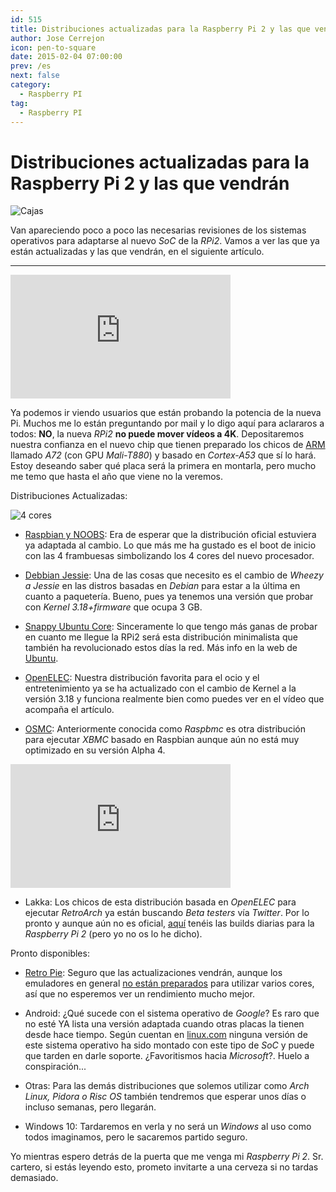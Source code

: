 ```yaml
---
id: 515
title: Distribuciones actualizadas para la Raspberry Pi 2 y las que vendrán
author: Jose Cerrejon
icon: pen-to-square
date: 2015-02-04 07:00:00
prev: /es
next: false
category:
  - Raspberry PI
tag:
  - Raspberry PI
---
```


# Distribuciones actualizadas para la Raspberry Pi 2 y las que vendrán

![Cajas](/images/2015/02/boxes.jpg)

Van apareciendo poco a poco las necesarias revisiones de los sistemas operativos para adaptarse al nuevo *SoC* de la *RPi2*. Vamos a ver las que ya están actualizadas y las que vendrán, en el siguiente artículo.

- - -
<iframe width="352" height="198" src="https://www.youtube.com/embed/xq0u_1MO8qE?rel=0" frameborder="0" allowfullscreen></iframe>

Ya podemos ir viendo usuarios que están probando la potencia de la nueva Pi. Muchos me lo están preguntando por mail y lo digo aquí para aclararos a todos: **NO**, la nueva *RPi2* **no puede mover vídeos a 4K**. Depositaremos nuestra confianza en el nuevo chip que tienen preparado los chicos de [ARM](http://www.theverge.com/2015/2/3/7971561/ARM-new-2016-processors-cortex-a72) llamado *A72* (con GPU *Mali-T880*) y basado en *Cortex-A53* que sí lo hará. Estoy deseando saber qué placa será la primera en montarla, pero mucho me temo que hasta el año que viene no la veremos.

Distribuciones Actualizadas:

![4 cores](/images/2015/02/4cores.jpg)

* [Raspbian y NOOBS](http://www.raspberrypi.org/downloads/): Era de esperar que la distribución oficial estuviera ya adaptada al cambio. Lo que más me ha gustado es el boot de inicio con las 4 frambuesas simbolizando los 4 cores del nuevo procesador. 

* [Debbian Jessie](http://sjoerd.luon.net/posts/2015/02/debian-jessie-on-rpi2/): Una de las cosas que necesito es el cambio de *Wheezy a Jessie* en las distros basadas en *Debian* para estar a la última en cuanto a paquetería. Bueno, pues ya tenemos una versión que probar con *Kernel 3.18+firmware* que ocupa 3 GB.

* [Snappy Ubuntu Core](http://www.raspberrypi.org/downloads/): Sinceramente lo que tengo más ganas de probar en cuanto me llegue la RPi2 será esta distribución minimalista que también ha revolucionado estos días la red. Más info en la web de [Ubuntu](http://developer.ubuntu.com/en/snappy/).

* [OpenELEC](http://openelec.tv/news/22-releases/154-openelec-5-0-1-released): Nuestra distribución favorita para el ocio y el entretenimiento ya se ha actualizado con el cambio de Kernel a la versión 3.18 y funciona realmente bien como puedes ver en el vídeo que acompaña el artículo. 

* [OSMC](https://osmc.tv/2015/02/raspberry-pi-2-released-with-osmc-support/): Anteriormente conocida como *Raspbmc* es otra distribución para ejecutar *XBMC* basado en Raspbian aunque aún no está muy optimizado en su versión Alpha 4.

<iframe width="352" height="198" src="https://www.youtube.com/embed/R8FuEXmL34s?rel=0" frameborder="0" allowfullscreen></iframe>

* Lakka: Los chicos de esta distribución basada en *OpenELEC* para ejecutar *RetroArch* ya están buscando *Beta testers* vía *Twitter*. Por lo pronto y aunque aún no es oficial, [aquí](http://sources.lakka.tv/nightly/RPi2.arm/) tenéis las builds diarias para la *Raspberry Pi 2* (pero yo no os lo he dicho).

Pronto disponibles:

* [Retro Pie](http://blog.petrockblock.com/retropie/): Seguro que las actualizaciones vendrán, aunque los emuladores en general [no están preparados](https://github.com/petrockblog/RetroPie-Setup/issues/628) para utilizar varios cores, así que no esperemos ver un rendimiento mucho mejor.

* Android: ¿Qué sucede con el sistema operativo de *Google*? Es raro que no esté YA lista una versión adaptada cuando otras placas la tienen desde hace tiempo. Según cuentan en [linux.com](http://www.linux.com/news/embedded-mobile/mobile-linux/807087-faster-raspberry-pi-2-says-yes-to-ubuntu-and-windows-but-wheres-android) ninguna versión de este sistema operativo ha sido montado con este tipo de *SoC* y puede que tarden en darle soporte. ¿Favoritismos hacia *Microsoft*?. Huelo a conspiración...

* Otras: Para las demás distribuciones que solemos utilizar como *Arch Linux, Pidora o Risc OS* también tendremos que esperar unos días o incluso semanas, pero llegarán.

* Windows 10: Tardaremos en verla y no será un *Windows* al uso como todos imaginamos, pero le sacaremos partido seguro.

Yo mientras espero detrás de la puerta que me venga mi *Raspberry Pi 2*. Sr. cartero, si estás leyendo esto, prometo invitarte a una cerveza si no tardas demasiado.